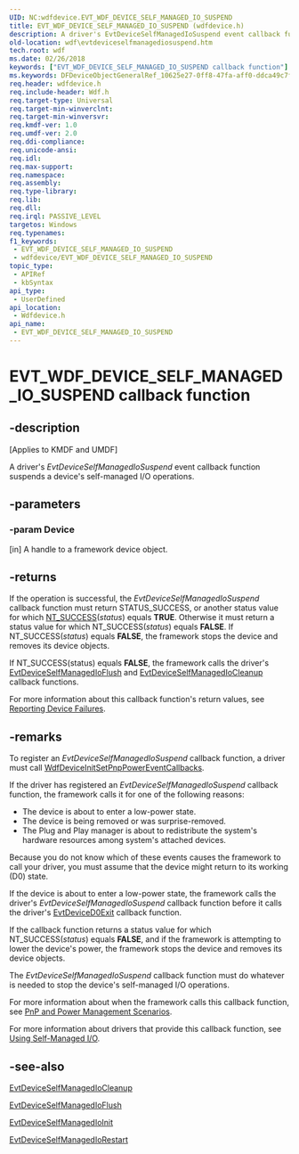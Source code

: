 ```yaml
---
UID: NC:wdfdevice.EVT_WDF_DEVICE_SELF_MANAGED_IO_SUSPEND
title: EVT_WDF_DEVICE_SELF_MANAGED_IO_SUSPEND (wdfdevice.h)
description: A driver's EvtDeviceSelfManagedIoSuspend event callback function suspends a device's self-managed I/O operations.
old-location: wdf\evtdeviceselfmanagediosuspend.htm
tech.root: wdf
ms.date: 02/26/2018
keywords: ["EVT_WDF_DEVICE_SELF_MANAGED_IO_SUSPEND callback function"]
ms.keywords: DFDeviceObjectGeneralRef_10625e27-0ff8-47fa-aff0-ddca49c7f326.xml, EVT_WDF_DEVICE_SELF_MANAGED_IO_SUSPEND, EVT_WDF_DEVICE_SELF_MANAGED_IO_SUSPEND callback, EvtDeviceSelfManagedIoSuspend, EvtDeviceSelfManagedIoSuspend callback function, kmdf.evtdeviceselfmanagediosuspend, wdf.evtdeviceselfmanagediosuspend, wdfdevice/EvtDeviceSelfManagedIoSuspend
req.header: wdfdevice.h
req.include-header: Wdf.h
req.target-type: Universal
req.target-min-winverclnt: 
req.target-min-winversvr: 
req.kmdf-ver: 1.0
req.umdf-ver: 2.0
req.ddi-compliance: 
req.unicode-ansi: 
req.idl: 
req.max-support: 
req.namespace: 
req.assembly: 
req.type-library: 
req.lib: 
req.dll: 
req.irql: PASSIVE_LEVEL
targetos: Windows
req.typenames: 
f1_keywords:
 - EVT_WDF_DEVICE_SELF_MANAGED_IO_SUSPEND
 - wdfdevice/EVT_WDF_DEVICE_SELF_MANAGED_IO_SUSPEND
topic_type:
 - APIRef
 - kbSyntax
api_type:
 - UserDefined
api_location:
 - Wdfdevice.h
api_name:
 - EVT_WDF_DEVICE_SELF_MANAGED_IO_SUSPEND
---
```


# EVT_WDF_DEVICE_SELF_MANAGED_IO_SUSPEND callback function


## -description

<p class="CCE_Message">[Applies to KMDF and UMDF]</p>

A driver's <i>EvtDeviceSelfManagedIoSuspend</i> event callback function suspends a device's self-managed I/O operations.

## -parameters

### -param Device 

[in]
A handle to a framework device object.

## -returns

If the operation is successful, the <i>EvtDeviceSelfManagedIoSuspend</i> callback function must return STATUS_SUCCESS, or another status value for which <a href="/windows-hardware/drivers/kernel/using-ntstatus-values">NT_SUCCESS</a>(<i>status</i>) equals <b>TRUE</b>. Otherwise it must return a status value for which NT_SUCCESS(<i>status</i>) equals <b>FALSE</b>. If NT_SUCCESS(<i>status</i>) equals <b>FALSE</b>, the framework stops the device and removes its device objects.

If NT_SUCCESS(status) equals <b>FALSE</b>, the framework calls the driver's <a href="/windows-hardware/drivers/ddi/wdfdevice/nc-wdfdevice-evt_wdf_device_self_managed_io_flush">EvtDeviceSelfManagedIoFlush</a> and <a href="/windows-hardware/drivers/ddi/wdfdevice/nc-wdfdevice-evt_wdf_device_self_managed_io_cleanup">EvtDeviceSelfManagedIoCleanup</a> callback functions. 



For more information about this callback function's return values, see <a href="/windows-hardware/drivers/wdf/reporting-device-failures">Reporting Device Failures</a>.

## -remarks

To register an <i>EvtDeviceSelfManagedIoSuspend</i> callback function, a driver must call <a href="/windows-hardware/drivers/ddi/wdfdevice/nf-wdfdevice-wdfdeviceinitsetpnppowereventcallbacks">WdfDeviceInitSetPnpPowerEventCallbacks</a>. 

If the driver has registered an <i>EvtDeviceSelfManagedIoSuspend</i> callback function, the framework calls it for one of the following reasons:

<ul>
<li>
The device is about to enter a low-power state.

</li>
<li>
The device is being removed or was surprise-removed.

</li>
<li>
The Plug and Play manager is about to redistribute the system's hardware resources among system's attached devices.

</li>
</ul>
Because you do not know which of these events causes the framework to call your driver, you must assume that the device might return to its working (D0) state.

If the device is about to enter a low-power state, the framework calls the driver's <i>EvtDeviceSelfManagedIoSuspend</i> callback function before it calls the driver's <a href="/windows-hardware/drivers/ddi/wdfdevice/nc-wdfdevice-evt_wdf_device_d0_exit">EvtDeviceD0Exit</a> callback function.

If the callback function returns a status value for which NT_SUCCESS(<i>status</i>) equals <b>FALSE</b>, and if the framework is attempting to lower the device's power, the framework stops the device and removes its device objects.

The <i>EvtDeviceSelfManagedIoSuspend</i> callback function must do whatever is needed to stop the device's self-managed I/O operations.

For more information about when the framework calls this callback function, see <a href="/windows-hardware/drivers/wdf/pnp-and-power-management-scenarios">PnP and Power Management Scenarios</a>.

For more information about drivers that provide this callback function, see <a href="/windows-hardware/drivers/wdf/using-self-managed-i-o">Using Self-Managed I/O</a>.

## -see-also

<a href="/windows-hardware/drivers/ddi/wdfdevice/nc-wdfdevice-evt_wdf_device_self_managed_io_cleanup">EvtDeviceSelfManagedIoCleanup</a>



<a href="/windows-hardware/drivers/ddi/wdfdevice/nc-wdfdevice-evt_wdf_device_self_managed_io_flush">EvtDeviceSelfManagedIoFlush</a>



<a href="/windows-hardware/drivers/ddi/wdfdevice/nc-wdfdevice-evt_wdf_device_self_managed_io_init">EvtDeviceSelfManagedIoInit</a>



<a href="/windows-hardware/drivers/ddi/wdfdevice/nc-wdfdevice-evt_wdf_device_self_managed_io_restart">EvtDeviceSelfManagedIoRestart</a>


